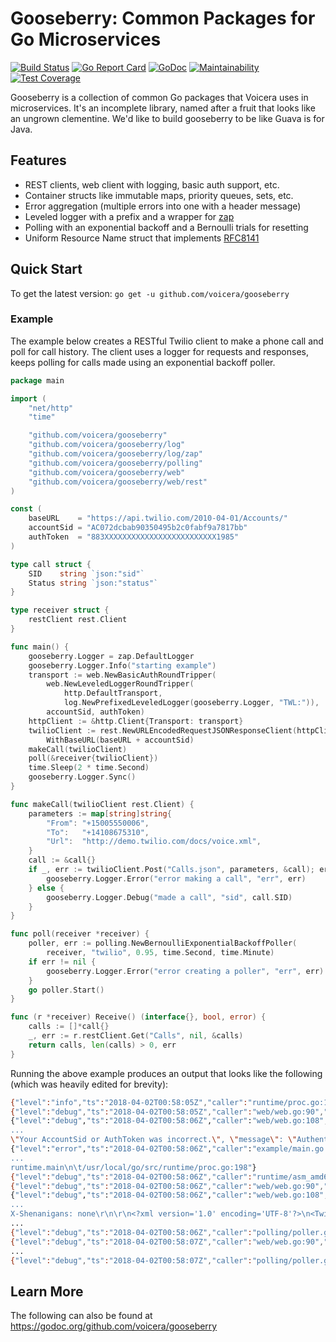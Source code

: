 # Gooseberry: Common Packages for Go Microservices

[![Build Status](https://travis-ci.org/voicera/gooseberry.svg?branch=master)](https://travis-ci.org/voicera/gooseberry)
[![Go Report Card](https://goreportcard.com/badge/github.com/voicera/gooseberry)](https://goreportcard.com/report/github.com/voicera/gooseberry)
[![GoDoc](https://godoc.org/github.com/voicera/gooseberry?status.svg)](https://godoc.org/github.com/voicera/gooseberry)
[![Maintainability](https://api.codeclimate.com/v1/badges/98e8195b41246e1c573d/maintainability)](https://codeclimate.com/github/voicera/gooseberry/maintainability)
[![Test Coverage](https://api.codeclimate.com/v1/badges/98e8195b41246e1c573d/test_coverage)](https://codeclimate.com/github/voicera/gooseberry/test_coverage)

Gooseberry is a collection of common Go packages that Voicera uses in microservices.
It's an incomplete library, named after a fruit that looks like an ungrown clementine.
We'd like to build gooseberry to be like Guava is for Java.

## Features
* REST clients, web client with logging, basic auth support, etc.
* Container structs like immutable maps, priority queues, sets, etc.
* Error aggregation (multiple errors into one with a header message)
* Leveled logger with a prefix and a wrapper for [zap](go.uber.org/zap)
* Polling with an exponential backoff and a Bernoulli trials for resetting
* Uniform Resource Name struct that implements [RFC8141](https://tools.ietf.org/html/rfc8141)

## Quick Start
To get the latest version: `go get -u github.com/voicera/gooseberry`

### Example
The example below creates a RESTful Twilio client to make a phone call and poll
for call history. The client uses a logger for requests and responses, keeps
polling for calls made using an exponential backoff poller.

```go
package main

import (
	"net/http"
	"time"

	"github.com/voicera/gooseberry"
	"github.com/voicera/gooseberry/log"
	"github.com/voicera/gooseberry/log/zap"
	"github.com/voicera/gooseberry/polling"
	"github.com/voicera/gooseberry/web"
	"github.com/voicera/gooseberry/web/rest"
)

const (
	baseURL    = "https://api.twilio.com/2010-04-01/Accounts/"
	accountSid = "AC072dcbab90350495b2c0fabf9a7817bb"
	authToken  = "883XXXXXXXXXXXXXXXXXXXXXXXXX1985"
)

type call struct {
	SID    string `json:"sid"`
	Status string `json:"status"`
}

type receiver struct {
	restClient rest.Client
}

func main() {
	gooseberry.Logger = zap.DefaultLogger
	gooseberry.Logger.Info("starting example")
	transport := web.NewBasicAuthRoundTripper(
		web.NewLeveledLoggerRoundTripper(
			http.DefaultTransport,
			log.NewPrefixedLeveledLogger(gooseberry.Logger, "TWL:")),
		accountSid, authToken)
	httpClient := &http.Client{Transport: transport}
	twilioClient := rest.NewURLEncodedRequestJSONResponseClient(httpClient).
		WithBaseURL(baseURL + accountSid)
	makeCall(twilioClient)
	poll(&receiver{twilioClient})
	time.Sleep(2 * time.Second)
	gooseberry.Logger.Sync()
}

func makeCall(twilioClient rest.Client) {
	parameters := map[string]string{
		"From": "+15005550006",
		"To":   "+14108675310",
		"Url":  "http://demo.twilio.com/docs/voice.xml",
	}
	call := &call{}
	if _, err := twilioClient.Post("Calls.json", parameters, &call); err != nil {
		gooseberry.Logger.Error("error making a call", "err", err)
	} else {
		gooseberry.Logger.Debug("made a call", "sid", call.SID)
	}
}

func poll(receiver *receiver) {
	poller, err := polling.NewBernoulliExponentialBackoffPoller(
		receiver, "twilio", 0.95, time.Second, time.Minute)
	if err != nil {
		gooseberry.Logger.Error("error creating a poller", "err", err)
	}
	go poller.Start()
}

func (r *receiver) Receive() (interface{}, bool, error) {
	calls := []*call{}
	_, err := r.restClient.Get("Calls", nil, &calls)
	return calls, len(calls) > 0, err
}
```

Running the above example produces an output that looks like the following (which was heavily edited for brevity):

```bash
{"level":"info","ts":"2018-04-02T00:58:05Z","caller":"runtime/proc.go:198","msg":"starting example"}
{"level":"debug","ts":"2018-04-02T00:58:05Z","caller":"web/web.go:90","msg":"TWL:Request","request":"POST /2010-04-01/Accounts/AC072dcbab90350495b2c0fabf9a7817bb/Calls.json HTTP/1.1\r\nHost: api.twilio.com\r\nUser-Agent: gooseberry\r\nContent-Length: 89\r\nAuthorization: *******STRIPPED OUT*******\r\nContent-Type: application/x-www-form-urlencoded\r\nAccept-Encoding: gzip\r\n\r\nFrom=%2B15005550006&To=%2B14108675310&Url=http%3A%2F%2Fdemo.twilio.com%2Fdocs%2Fvoice.xml"}
{"level":"debug","ts":"2018-04-02T00:58:06Z","caller":"web/web.go:108","msg":"TWL:Response","response":"HTTP/1.1 401 UNAUTHORIZED
...
\"Your AccountSid or AuthToken was incorrect.\", \"message\": \"Authenticate\", \"more_info\": \"https://www.twilio.com/docs/errors/20003\", \"status\": 401}"}
{"level":"error","ts":"2018-04-02T00:58:06Z","caller":"example/main.go:40","msg":"error making a call","err":"HTTP Status Code 401
...
runtime.main\n\t/usr/local/go/src/runtime/proc.go:198"}
{"level":"debug","ts":"2018-04-02T00:58:06Z","caller":"runtime/asm_amd64.s:2361","msg":"Started","poller":"twilio"}
{"level":"debug","ts":"2018-04-02T00:58:06Z","caller":"web/web.go:90","msg":"TWL:Request","request":"GET /2010-04-01/Accounts/AC072dcbab90350495b2c0fabf9a7817bb/Calls HTTP/1.1\r\nHost: api.twilio.com\r\nUser-Agent: gooseberry\r\nAuthorization: *******STRIPPED OUT*******\r\nContent-Type: application/x-www-form-urlencoded\r\nAccept-Encoding: gzip\r\n\r\n"}
{"level":"debug","ts":"2018-04-02T00:58:06Z","caller":"web/web.go:108","msg":"TWL:Response","response":"HTTP/1.1 401 UNAUTHORIZED\r\nContent-Length:
...
X-Shenanigans: none\r\n\r\n<?xml version='1.0' encoding='UTF-8'?>\n<TwilioResponse><RestException><Code>20003</Code><Detail>Your AccountSid or AuthToken was incorrect.</Detail><Message>Authenticate</Message><MoreInfo>https://www.twilio.com/docs/errors/20003</MoreInfo><Status>401</Status></RestException></TwilioResponse>"}
...
{"level":"debug","ts":"2018-04-02T00:58:06Z","caller":"polling/poller.go:98","msg":"Relaxing","poller":"twilio"}
{"level":"debug","ts":"2018-04-02T00:58:07Z","caller":"web/web.go:90","msg":"TWL:Request","request":"GET /2010-04-01/Accounts/AC072dcbab90350495b2c0fabf9a7817bb/Calls HTTP/1.1\r\nHost: api.twilio.com\r\nUser-Agent: gooseberry\r\nAuthorization: *******STRIPPED OUT*******\r\nContent-Type: application/x-www-form-urlencoded\r\nAccept-Encoding: gzip\r\n\r\n"}
...
{"level":"debug","ts":"2018-04-02T00:58:07Z","caller":"polling/poller.go:98","msg":"Relaxing","poller":"twilio"}
```

## Learn More
The following can also be found at <https://godoc.org/github.com/voicera/gooseberry>
